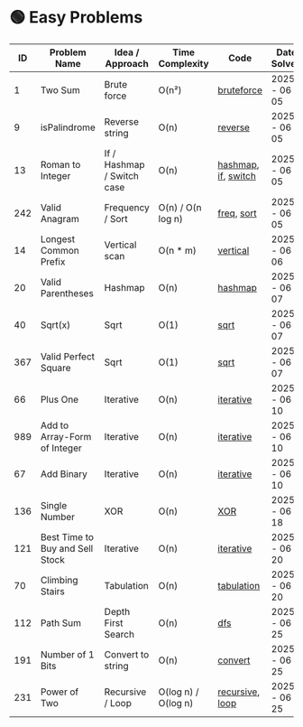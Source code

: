 # 🟢 Easy Problems

| ID  | Problem Name                 | Idea / Approach         | Time Complexity | Code                                                                 | Date Solved   | Note |
|-----|------------------------------|-------------------------|-----------------|----------------------------------------------------------------------|---------------|------|
| 1   | Two Sum                      | Brute force             | O(n²)          | [bruteforce](./1.%20Two%20Sum/two_sum_bruteforce.cpp)               | 2025 - 06 - 05 |
| 9   | isPalindrome                 | Reverse string          | O(n)           | [reverse](./9.%20isPalindrome/isPalidrome_reverse_string.cpp)       | 2025 - 06 - 05 |
| 13  | Roman to Integer             | If / Hashmap / Switch case  | O(n)           | [hashmap](./13.%20Roman%20to%20Integer/Roman_to_Integer_hashmap.cpp), [if](./13.%20Roman%20to%20Integer/Roman_to_Integer_if.cpp), [switch](./13.%20Roman%20to%20Integer/Roman_to_Integer_switch_case.cpp) | 2025 - 06 - 05 |
| 242 | Valid Anagram                | Frequency / Sort        | O(n) / O(n log n) | [freq](./242.%20Valid%20Anagram/valid_anagram_frequency_count.cpp), [sort](./242.%20Valid%20Anagram/valid_anagram_sort.cpp) | 2025 - 06 - 05 |
| 14  | Longest Common Prefix        | Vertical scan           | O(n * m)       | [vertical](./14.%20Longest%20Common%20Prefix/longest_common_prefix_vertical_scan.cpp) | 2025 - 06 - 06 |
| 20  | Valid Parentheses            | Hashmap                 | O(n)           | [hashmap](./20.%20Valid%20Parentheses/valid_parenthese_hashmap.cpp) | 2025 - 06 - 07 |
| 40  | Sqrt(x)                      | Sqrt                    | O(1)           | [sqrt](./40.%20Sqrt(x)/Sqrt(x).cpp)                                 | 2025 - 06 - 07 |
| 367 | Valid Perfect Square         | Sqrt                    | O(1)           | [sqrt](./367.%20Valid%20Perfect%20Square/Valid_Perfect_Square.cpp)  | 2025 - 06 - 07 |
| 66  | Plus One                     | Iterative               | O(n)           | [iterative](./66.%20Plus%20One/Plus_One.cpp)                        | 2025 - 06 - 10 |
| 989 | Add to Array-Form of Integer | Iterative               | O(n)           | [iterative](./989.%20Add%20to%20Array-Form%20of%20Integer/Add_to_Array-Form_of_Integer.cpp) | 2025 - 06 - 10 |
| 67  | Add Binary                   | Iterative               | O(n)           | [iterative](./67.%20Add%20Binary/Add_Binary.cpp)                    | 2025 - 06 - 10 |
| 136 | Single Number                | XOR                     | O(n)           | [XOR](./136.%20Single%20Number/Single_Number.cpp)              | 2025 - 06 - 18 |
| 121 | Best Time to Buy and Sell Stock | Iterative            | O(n)           | [iterative](./121.%20Best%20Time%20to%20Buy%20and%20Sell%20Stock/Time_to_Buy_and_Sell_Stock.cpp)                                                | 2025 - 06 - 20 |
| 70 | Climbing Stairs               | Tabulation              | O(n)           | [tabulation](./70.%20Climbing%20Stairs/Climbing_Stairs_Tabulation.cpp)                                                    | 2025 - 06 - 20 | 
| 112 | Path Sum                     | Depth First Search       | O(n)          | [dfs](./112.%20Path%20Sum/Path_Sum.cpp)       | 2025 - 06 - 25 |
| 191 | Number of 1 Bits            | Convert to string         | O(n)          | [convert](./191.%20Number%20of%201%20Bits/Number_of_1_Bits.cpp) | 2025 - 06 - 25 | 
| 231 | Power of Two                  | Recursive / Loop               | O(log n) / O(log n)    | [recursive](./231.%20Power%20of%20Two/Power_of_Two_recursive.cpp), [loop](./231.%20Power%20of%20Two/Power_of_Two_loop.cpp)   | 2025 - 06 - 25 | |